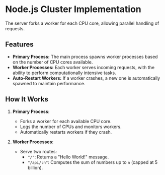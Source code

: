 # Node.js Cluster Implementation

The server forks a worker for each CPU core, allowing parallel handling of requests.


## Features
- **Primary Process:** The main process spawns worker processes based on the number of CPU cores available.
- **Worker Processes:** Each worker serves incoming requests, with the ability to perform computationally intensive tasks.
- **Auto-Restart Workers:** If a worker crashes, a new one is automatically spawned to maintain performance.

## How It Works
1. **Primary Process**: 
   - Forks a worker for each available CPU core.
   - Logs the number of CPUs and monitors workers.
   - Automatically restarts workers if they crash.

2. **Worker Processes**: 
   - Serve two routes:
     - `"/"`: Returns a "Hello World!" message.
     - `"/api/:n"`: Computes the sum of numbers up to `n` (capped at 5 billion).


